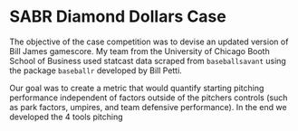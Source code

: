 # SABR Diamond Dollars Case

The objective of the case competition was to devise an updated version of Bill James gamescore. My team from the University of Chicago Booth School of Business used statcast data scraped from `baseballsavant` using the package `baseballr` developed by Bill Petti.

Our goal was to create a metric that would quantify starting pitching performance independent of factors outside of the pitchers controls (such as park factors, umpires, and team defensive performance). In the end we developed the 4 tools pitching